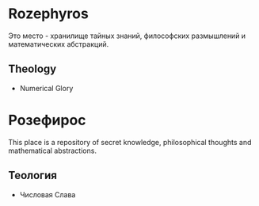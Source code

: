 # Rozephyros
Это место - хранилище тайных знаний, философских размышлений и математических абстракций.
## Theology
* Numerical Glory

# Розефирос
This place is a repository of secret knowledge, philosophical thoughts and mathematical abstractions.
## Теология
* Числовая Слава
